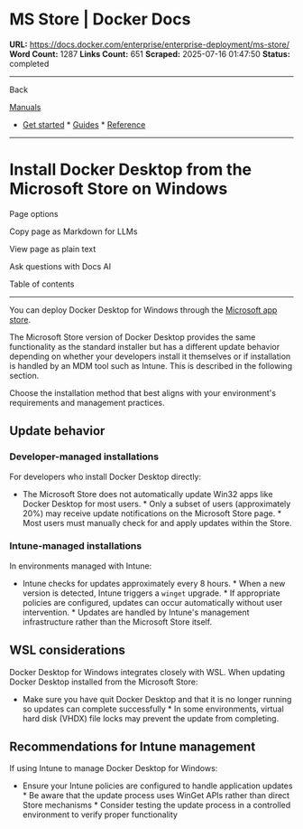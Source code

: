 # MS Store | Docker Docs

**URL:** https://docs.docker.com/enterprise/enterprise-deployment/ms-store/
**Word Count:** 1287
**Links Count:** 651
**Scraped:** 2025-07-16 01:47:50
**Status:** completed

---

Back

[Manuals](https://docs.docker.com/manuals/)

  * [Get started](https://docs.docker.com/get-started/)   * [Guides](https://docs.docker.com/guides/)   * [Reference](https://docs.docker.com/reference/)

* * *

# Install Docker Desktop from the Microsoft Store on Windows

Page options

Copy page as Markdown for LLMs

View page as plain text

Ask questions with Docs AI

Table of contents

* * *

You can deploy Docker Desktop for Windows through the [Microsoft app store](https://apps.microsoft.com/detail/xp8cbj40xlbwkx?hl=en-GB&gl=GB).

The Microsoft Store version of Docker Desktop provides the same functionality as the standard installer but has a different update behavior depending on whether your developers install it themselves or if installation is handled by an MDM tool such as Intune. This is described in the following section.

Choose the installation method that best aligns with your environment's requirements and management practices.

## Update behavior

### Developer-managed installations

For developers who install Docker Desktop directly:

  * The Microsoft Store does not automatically update Win32 apps like Docker Desktop for most users.   * Only a subset of users \(approximately 20%\) may receive update notifications on the Microsoft Store page.   * Most users must manually check for and apply updates within the Store.

### Intune-managed installations

In environments managed with Intune:

  * Intune checks for updates approximately every 8 hours.   * When a new version is detected, Intune triggers a `winget` upgrade.   * If appropriate policies are configured, updates can occur automatically without user intervention.   * Updates are handled by Intune's management infrastructure rather than the Microsoft Store itself.

## WSL considerations

Docker Desktop for Windows integrates closely with WSL. When updating Docker Desktop installed from the Microsoft Store:

  * Make sure you have quit Docker Desktop and that it is no longer running so updates can complete successfully   * In some environments, virtual hard disk \(VHDX\) file locks may prevent the update from completing.

## Recommendations for Intune management

If using Intune to manage Docker Desktop for Windows:

  * Ensure your Intune policies are configured to handle application updates   * Be aware that the update process uses WinGet APIs rather than direct Store mechanisms   * Consider testing the update process in a controlled environment to verify proper functionality